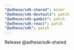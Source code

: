 ```yaml
---
"@adhese/sdk-shared": minor
"@adhese/sdk-devtools": patch
"@adhese/sdk-gambit": patch
"@adhese/sdk-react": patch
"@adhese/sdk": patch
---
```


Release @adhese/sdk-shared
